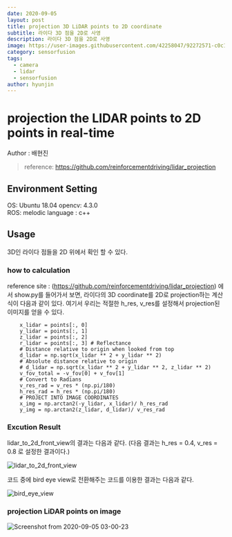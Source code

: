 ```yaml
---
date: 2020-09-05
layout: post
title: projection 3D LiDAR points to 2D coordinate 
subtitle: 라이다 3D 점을 2D로 사영
description: 라이다 3D 점을 2D로 사영
image: https://user-images.githubusercontent.com/42258047/92272571-c0c1aa00-ef24-11ea-8191-91b3e5d26faa.gif
category: sensorfusion
tags:
  - camera
  - lidar
  - sensorfusion
author: hyunjin
---
```



# projection the LIDAR points to 2D points in real-time 
Author : 배현진 <br/>
 > reference: https://github.com/reinforcementdriving/lidar_projection

## Environment Setting
OS: Ubuntu 18.04
opencv: 4.3.0   
ROS: melodic
language : c++

## Usage
3D인 라이다 점들을 2D 위에서 확인 할 수 있다. 

### how to calculation

reference site : (https://github.com/reinforcementdriving/lidar_projection) 에서 show.py를 들어가서 보면, 라이다의 3D coordinate를 2D로 projection하는 계산 식이 다음과 같이 있다. 여기서 우리는 적절한 h_res, v_res를 설정해서 projection된 이미지를 얻을 수 있다. 

```  
    x_lidar = points[:, 0]
    y_lidar = points[:, 1]
    z_lidar = points[:, 2]
    r_lidar = points[:, 3] # Reflectance
    # Distance relative to origin when looked from top
    d_lidar = np.sqrt(x_lidar ** 2 + y_lidar ** 2)
    # Absolute distance relative to origin
    # d_lidar = np.sqrt(x_lidar ** 2 + y_lidar ** 2, z_lidar ** 2)
    v_fov_total = -v_fov[0] + v_fov[1]
    # Convert to Radians
    v_res_rad = v_res * (np.pi/180)
    h_res_rad = h_res * (np.pi/180)
    # PROJECT INTO IMAGE COORDINATES
    x_img = np.arctan2(-y_lidar, x_lidar)/ h_res_rad
    y_img = np.arctan2(z_lidar, d_lidar)/ v_res_rad   
```
    
    
### Excution Result

lidar_to_2d_front_view의 결과는 다음과 같다.
(다음 결과는 h_res = 0.4, v_res = 0.8 로 설정한 결과이다.)

![lidar_to_2d_front_view](https://user-images.githubusercontent.com/42258047/92270065-573f9c80-ef20-11ea-89a1-16f17d22810f.gif)


코드 중에 bird eye view로 전환해주는 코드를 이용한 결과는 다음과 같다. 

![bird_eye_view](https://user-images.githubusercontent.com/42258047/92269604-7984ea80-ef1f-11ea-99a5-fe7e53e4d70a.png)


### projection LiDAR points on image

![Screenshot from 2020-09-05 03-00-23](https://user-images.githubusercontent.com/42258047/92272188-0f227900-ef24-11ea-8385-6f86dd292876.png)

